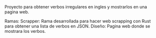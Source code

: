 Proyecto para obtener verbos irregulares en ingles y mostrarlos en una pagina web.


Ramas:
Scrapper: Rama desarrollada para hacer web scrapping con Rust para obtener una lista de verbos en JSON.
Diseño: Pagina web donde se mostrara los verbos.